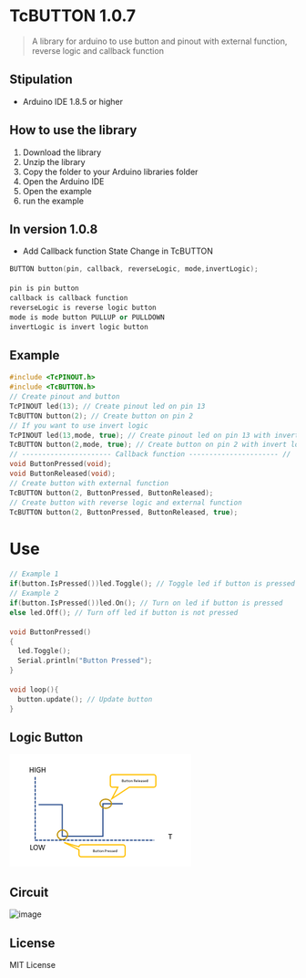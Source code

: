 # TcBUTTON 1.0.7
> A library for arduino to use button and pinout with external function, reverse logic and callback function

<!-- Stipulation -->
## Stipulation
- Arduino IDE 1.8.5 or higher

<!-- Use -->
## How to use the library
1. Download the library
2. Unzip the library
3. Copy the folder to your Arduino libraries folder
4. Open the Arduino IDE
5. Open the example
6. run the example

## In version 1.0.8
- Add Callback function State Change in TcBUTTON

```C++
BUTTON button(pin, callback, reverseLogic, mode,invertLogic);

pin is pin button
callback is callback function
reverseLogic is reverse logic button
mode is mode button PULLUP or PULLDOWN
invertLogic is invert logic button
```

<!-- Example -->
## Example
```c++
#include <TcPINOUT.h>
#include <TcBUTTON.h>
// Create pinout and button
TcPINOUT led(13); // Create pinout led on pin 13
TcBUTTON button(2); // Create button on pin 2
// If you want to use invert logic
TcPINOUT led(13,mode, true); // Create pinout led on pin 13 with invert logic
TcBUTTON button(2,mode, true); // Create button on pin 2 with invert logic
// ---------------------- Callback function ---------------------- //
void ButtonPressed(void);
void ButtonReleased(void);
// Create button with external function
TcBUTTON button(2, ButtonPressed, ButtonReleased);
// Create button with reverse logic and external function
TcBUTTON button(2, ButtonPressed, ButtonReleased, true);

```
# Use 
```c++
// Example 1
if(button.IsPressed())led.Toggle(); // Toggle led if button is pressed
// Example 2
if(button.IsPressed())led.On(); // Turn on led if button is pressed
else led.Off(); // Turn off led if button is not pressed

void ButtonPressed()
{
  led.Toggle(); 
  Serial.println("Button Pressed");
}

void loop(){
  button.update(); // Update button
}
```
<!-- Logic -->
## Logic Button
<!-- Image Size Small -->
![image](/images/02.png) 

<!-- Circuit -->
## Circuit
![image](/images/01.jpg)
## License
MIT License